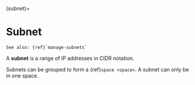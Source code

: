 (subnet)=
# Subnet

```{ibnote}
See also: {ref}`manage-subnets`
```

A **subnet** is a range of IP addresses in CIDR notation.

Subnets can be grouped to form a {ref}`space <space>`. A subnet can only be in one space.
